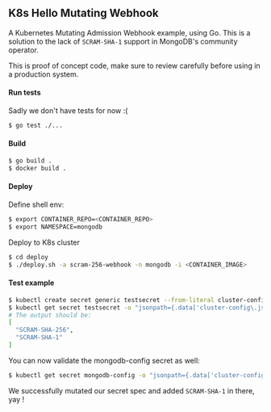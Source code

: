 ## K8s Hello Mutating Webhook
A Kubernetes Mutating Admission Webhook example, using Go.
This is a solution to the lack of `SCRAM-SHA-1` support in MongoDB's community operator.

This is proof of concept code, make sure to review carefully before using in a production system.

#### Run tests
Sadly we don't have tests for now :(
```bash
$ go test ./...
```

#### Build
```bash
$ go build .
$ docker build .
```

#### Deploy
Define shell env:
```bash
$ export CONTAINER_REPO=<CONTAINER_REPO>
$ export NAMESPACE=mongodb
```

Deploy to K8s cluster
```bash
$ cd deploy
$ ./deploy.sh -a scram-256-webhook -n mongodb -i <CONTAINER_IMAGE>
```

#### Test example
```bash
$ kubectl create secret generic testsecret --from-literal cluster-config.json="[\"SCRAM-SHA-256\"]"
$ kubectl get secret testsecret -o "jsonpath={.data['cluster-config\.json']}" | base64 -D | jq
# The output should be:
[
  "SCRAM-SHA-256",
  "SCRAM-SHA-1"
]
```
You can now validate the mongodb-config secret as well:
```bash
$ kubectl get secret mongodb-config -o "jsonpath={.data['cluster-config\.json']}" | base64 -D | jq
```

We successfully mutated our secret spec and added `SCRAM-SHA-1` in there, yay !
